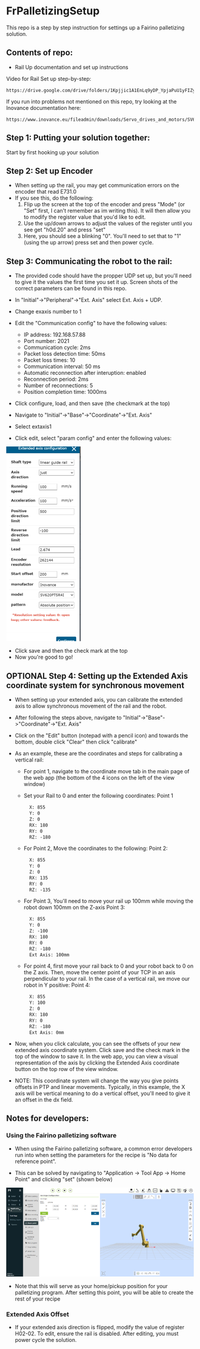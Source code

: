 # FrPalletizingSetup
This repo is a step by step instruction for settings up a Fairino palletizing solution.

## Contents of repo:
-   Rail Up documentation and set up instructions

Video for Rail Set up step-by-step:

    https://drive.google.com/drive/folders/1Kpjjic1A1EnLq9yDP_YpjaPuU1yFIZyL

If you run into problems not mentioned on this repo, try looking at the Inovance documentation here:

    https://www.inovance.eu/fileadmin/downloads/Servo_drives_and_motors/SV660N_Advanced_User_Guide.pdf


## Step 1: Putting your solution together:
Start by first hooking up your solution 

## Step 2: Set up Encoder
- When setting up the rail, you may get communication errors on the encoder that read E731.0
- If you see this, do the following:
    1) Flip up the screen at the top of the encoder and press "Mode" (or "Set" first, I can't remember as im writing this). It will then allow you to modify the register value that you'd like to edit.
    2) Use the up/down arrows to adjust the values of the register until you see get "h0d.20" and press "set"
    3) Here, you should see a blinking "0". You'll need to set that to "1"  (using the up arrow) press set and then power cycle.
## Step 3: Communicating the robot to the rail:
- The provided code should have the propper UDP set up, but you'll need to give it the values the first time you set it up. Screen shots of the correct parameters can be found in this repo.
 - In "Initial"->"Peripheral"->"Ext. Axis" select Ext. Axis + UDP.
 - Change exaxis number to 1
 - Edit the "Communication config" to have the following values:

    - IP address: 192.168.57.88
    - Port number: 2021
    - Communication cycle: 2ms
    - Packet loss detection time: 50ms
    - Packet loss times: 10
    - Communication interval: 50 ms
    - Automatic reconnection after interuption: enabled
    - Reconnection period: 2ms
    - Number of reconnections: 5
    - Position completion time: 1000ms

 - Click configure, load, and then save (the checkmark at the top)
 - Navigate to "Initial"->"Base"->"Coordinate"->"Ext. Axis"
 - Select extaxis1
 - Click edit, select "param config" and enter the following values: 

<img src="image.png" width="200" justify="left"/>

 - Click save and then the check mark at the top
 - Now you're good to go!

## OPTIONAL Step 4: Setting up the Extended Axis coordinate system for synchronous movement
- When setting up your extended axis, you can calibrate the extended axis to allow synchronous movement of the rail and the robot.
- After following the steps above, navigate to "Initial"->"Base"->"Coordinate"->"Ext. Axis"
- Click on the "Edit" button (notepad with a pencil icon) and towards the bottom, double click "Clear" then click "calibrate"
- As an example, these are the coordinates and steps for calibrating a vertical rail:
    - For point 1, navigate to the coordinate move tab in the main page of the web app (the bottom of the 4 icons on the left of the view window)
    - Set your Rail to 0 and enter the following coordinates:
        Point 1

            X: 855
            Y: 0
            Z: 0
            RX: 180
            RY: 0
            RZ: -180
    
    - For Point 2, Move the coordinates to the following:
        Point 2:

            X: 855
            Y: 0
            Z: 0
            RX: 135
            RY: 0
            RZ: -135

    - For Point 3, You'll need to move your rail up 100mm while moving the robot down 100mm on the Z-axis
        Point 3:
        
            X: 855
            Y: 0
            Z: -100
            RX: 180
            RY: 0
            RZ: -180
            Ext Axis: 100mm

    - For point 4, first move your rail back to 0 and your robot back to 0 on the Z axis. Then, move the center point of your TCP in an axis perpendicular to your rail. In the case of a vertical rail, we move our robot in Y positive: 
        Point 4:

            X: 855
            Y: 100
            Z: 0
            RX: 180
            RY: 0
            RZ: -180
            Ext Axis: 0mm

- Now, when you click calculate, you can see the offsets of your new extended axis coordinate system. Click save and the check mark in the top of the window to save it. In the web app, you can view a visual representation of the axis by clicking the Extended Axis coordinate button on the top row of the view window.

- NOTE: This coordinate system will change the way you give points offsets in PTP and linear movements. Typically, in this example, the X axis will be vertical meaning to do a vertical offset, you'll need to give it an offset in the dx field.

## Notes for developers:
### Using the Fairino palletizing software
- When using the Fairino palletizing software, a common error developers run into when setting the parameters for the recipe is "No data for reference point".

- This can be solved by navigating to "Application -> Tool App -> Home Point" and clicking "set" (shown below)

<img src="image-1.png" width="800"/>

- Note that this will serve as your home/pickup position for your palletizing program. After setting this point, you will be able to create the rest of your recipe

### Extended Axis Offset
- If your extended axis direction is flipped, modify the value of register H02-02. To edit, ensure the rail is disabled. After editing, you must power cycle the solution.
